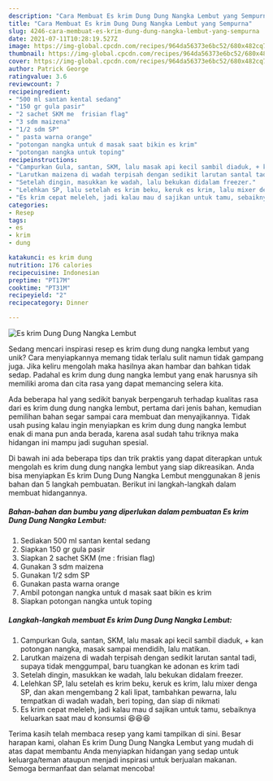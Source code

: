 ```yaml
---
description: "Cara Membuat Es krim Dung Dung Nangka Lembut yang Sempurna"
title: "Cara Membuat Es krim Dung Dung Nangka Lembut yang Sempurna"
slug: 4246-cara-membuat-es-krim-dung-dung-nangka-lembut-yang-sempurna
date: 2021-07-11T10:28:19.527Z
image: https://img-global.cpcdn.com/recipes/964da56373e6bc52/680x482cq70/es-krim-dung-dung-nangka-lembut-foto-resep-utama.jpg
thumbnail: https://img-global.cpcdn.com/recipes/964da56373e6bc52/680x482cq70/es-krim-dung-dung-nangka-lembut-foto-resep-utama.jpg
cover: https://img-global.cpcdn.com/recipes/964da56373e6bc52/680x482cq70/es-krim-dung-dung-nangka-lembut-foto-resep-utama.jpg
author: Patrick George
ratingvalue: 3.6
reviewcount: 7
recipeingredient:
- "500 ml santan kental sedang"
- "150 gr gula pasir"
- "2 sachet SKM me  frisian flag"
- "3 sdm maizena"
- "1/2 sdm SP"
- " pasta warna orange"
- "potongan nangka untuk d masak saat bikin es krim"
- "potongan nangka untuk toping"
recipeinstructions:
- "Campurkan Gula, santan, SKM, lalu masak api kecil sambil diaduk, + kan potongan nangka, masak sampai mendidih, lalu matikan."
- "Larutkan maizena di wadah terpisah dengan sedikit larutan santal tadi, supaya tidak menggumpal, baru tuangkan ke adonan es krim tadi"
- "Setelah dingin, masukkan ke wadah, lalu bekukan didalam freezer."
- "Lelehkan SP, lalu setelah es krim beku, keruk es krim, lalu mixer denga SP, dan akan mengembang 2 kali lipat, tambahkan pewarna, lalu tempatkan di wadah wadah, beri toping, dan siap di nikmati"
- "Es krim cepat meleleh, jadi kalau mau d sajikan untuk tamu, sebaiknya keluarkan saat mau d konsumsi 😆😆😆"
categories:
- Resep
tags:
- es
- krim
- dung

katakunci: es krim dung 
nutrition: 176 calories
recipecuisine: Indonesian
preptime: "PT17M"
cooktime: "PT31M"
recipeyield: "2"
recipecategory: Dinner

---
```



![Es krim Dung Dung Nangka Lembut](https://img-global.cpcdn.com/recipes/964da56373e6bc52/680x482cq70/es-krim-dung-dung-nangka-lembut-foto-resep-utama.jpg)

Sedang mencari inspirasi resep es krim dung dung nangka lembut yang unik? Cara menyiapkannya memang tidak terlalu sulit namun tidak gampang juga. Jika keliru mengolah maka hasilnya akan hambar dan bahkan tidak sedap. Padahal es krim dung dung nangka lembut yang enak harusnya sih memiliki aroma dan cita rasa yang dapat memancing selera kita.



Ada beberapa hal yang sedikit banyak berpengaruh terhadap kualitas rasa dari es krim dung dung nangka lembut, pertama dari jenis bahan, kemudian pemilihan bahan segar sampai cara membuat dan menyajikannya. Tidak usah pusing kalau ingin menyiapkan es krim dung dung nangka lembut enak di mana pun anda berada, karena asal sudah tahu triknya maka hidangan ini mampu jadi suguhan spesial.


Di bawah ini ada beberapa tips dan trik praktis yang dapat diterapkan untuk mengolah es krim dung dung nangka lembut yang siap dikreasikan. Anda bisa menyiapkan Es krim Dung Dung Nangka Lembut menggunakan 8 jenis bahan dan 5 langkah pembuatan. Berikut ini langkah-langkah dalam membuat hidangannya.

<!--inarticleads1-->

##### Bahan-bahan dan bumbu yang diperlukan dalam pembuatan Es krim Dung Dung Nangka Lembut:

1. Sediakan 500 ml santan kental sedang
1. Siapkan 150 gr gula pasir
1. Siapkan 2 sachet SKM (me : frisian flag)
1. Gunakan 3 sdm maizena
1. Gunakan 1/2 sdm SP
1. Gunakan  pasta warna orange
1. Ambil potongan nangka untuk d masak saat bikin es krim
1. Siapkan potongan nangka untuk toping




<!--inarticleads2-->

##### Langkah-langkah membuat Es krim Dung Dung Nangka Lembut:

1. Campurkan Gula, santan, SKM, lalu masak api kecil sambil diaduk, + kan potongan nangka, masak sampai mendidih, lalu matikan.
1. Larutkan maizena di wadah terpisah dengan sedikit larutan santal tadi, supaya tidak menggumpal, baru tuangkan ke adonan es krim tadi
1. Setelah dingin, masukkan ke wadah, lalu bekukan didalam freezer.
1. Lelehkan SP, lalu setelah es krim beku, keruk es krim, lalu mixer denga SP, dan akan mengembang 2 kali lipat, tambahkan pewarna, lalu tempatkan di wadah wadah, beri toping, dan siap di nikmati
1. Es krim cepat meleleh, jadi kalau mau d sajikan untuk tamu, sebaiknya keluarkan saat mau d konsumsi 😆😆😆




Terima kasih telah membaca resep yang kami tampilkan di sini. Besar harapan kami, olahan Es krim Dung Dung Nangka Lembut yang mudah di atas dapat membantu Anda menyiapkan hidangan yang sedap untuk keluarga/teman ataupun menjadi inspirasi untuk berjualan makanan. Semoga bermanfaat dan selamat mencoba!
